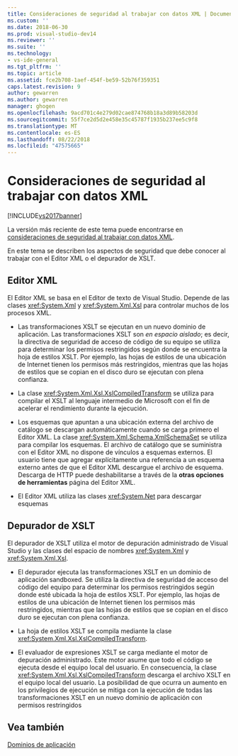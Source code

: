 ```yaml
---
title: Consideraciones de seguridad al trabajar con datos XML | Documentos de Microsoft
ms.custom: ''
ms.date: 2018-06-30
ms.prod: visual-studio-dev14
ms.reviewer: ''
ms.suite: ''
ms.technology:
- vs-ide-general
ms.tgt_pltfrm: ''
ms.topic: article
ms.assetid: fce2b708-1aef-454f-be59-52b76f359351
caps.latest.revision: 9
author: gewarren
ms.author: gewarren
manager: ghogen
ms.openlocfilehash: 9acd701c4e279d02cae874768b18a3d89b58203d
ms.sourcegitcommit: 55f7ce2d5d2e458e35c45787f1935b237ee5c9f8
ms.translationtype: MT
ms.contentlocale: es-ES
ms.lasthandoff: 08/22/2018
ms.locfileid: "47575665"
---
```

# <a name="security-considerations-when-working-with-xml-data"></a>Consideraciones de seguridad al trabajar con datos XML
[!INCLUDE[vs2017banner](../includes/vs2017banner.md)]

La versión más reciente de este tema puede encontrarse en [consideraciones de seguridad al trabajar con datos XML](https://docs.microsoft.com/visualstudio/xml-tools/security-considerations-when-working-with-xml-data).  
  
  
En este tema se describen los aspectos de seguridad que debe conocer al trabajar con el Editor XML o el depurador de XSLT.  
  
## <a name="xml-editor"></a>Editor XML  
 El Editor XML se basa en el Editor de texto de Visual Studio. Depende de las clases <xref:System.Xml> y <xref:System.Xml.Xsl> para controlar muchos de los procesos XML.  
  
-   Las transformaciones XSLT se ejecutan en un nuevo dominio de aplicación. Las transformaciones XSLT son *en espacio aislado*; es decir, la directiva de seguridad de acceso de código de su equipo se utiliza para determinar los permisos restringidos según donde se encuentra la hoja de estilos XSLT. Por ejemplo, las hojas de estilos de una ubicación de Internet tienen los permisos más restringidos, mientras que las hojas de estilos que se copian en el disco duro se ejecutan con plena confianza.  
  
-   La clase <xref:System.Xml.Xsl.XslCompiledTransform> se utiliza para compilar el XSLT al lenguaje intermedio de Microsoft con el fin de acelerar el rendimiento durante la ejecución.  
  
-   Los esquemas que apuntan a una ubicación externa del archivo de catálogo se descargan automáticamente cuando se carga primero el Editor XML. La clase <xref:System.Xml.Schema.XmlSchemaSet> se utiliza para compilar los esquemas. El archivo de catálogo que se suministra con el Editor XML no dispone de vínculos a esquemas externos. El usuario tiene que agregar explícitamente una referencia a un esquema externo antes de que el Editor XML descargue el archivo de esquema. Descarga de HTTP puede deshabilitarse a través de la **otras opciones de herramientas** página del Editor XML.  
  
-   El Editor XML utiliza las clases <xref:System.Net> para descargar esquemas  
  
## <a name="xslt-debugger"></a>Depurador de XSLT  
 El depurador de XSLT utiliza el motor de depuración administrado de Visual Studio y las clases del espacio de nombres <xref:System.Xml> y <xref:System.Xml.Xsl>.  
  
-   El depurador ejecuta las transformaciones XSLT en un dominio de aplicación sandboxed. Se utiliza la directiva de seguridad de acceso del código del equipo para determinar los permisos restringidos según donde esté ubicada la hoja de estilos XSLT. Por ejemplo, las hojas de estilos de una ubicación de Internet tienen los permisos más restringidos, mientras que las hojas de estilos que se copian en el disco duro se ejecutan con plena confianza.  
  
-   La hoja de estilos XSLT se compila mediante la clase <xref:System.Xml.Xsl.XslCompiledTransform>.  
  
-   El evaluador de expresiones XSLT se carga mediante el motor de depuración administrado. Este motor asume que todo el código se ejecuta desde el equipo local del usuario. En consecuencia, la clase <xref:System.Xml.Xsl.XslCompiledTransform> descarga el archivo XSLT en el equipo local del usuario. La posibilidad de que ocurra un aumento en los privilegios de ejecución se mitiga con la ejecución de todas las transformaciones XSLT en un nuevo dominio de aplicación con permisos restringidos  
  
## <a name="see-also"></a>Vea también  
 [Dominios de aplicación](http://msdn.microsoft.com/en-us/39e57d07-a740-4cd4-ae82-e119ea3856c1)



